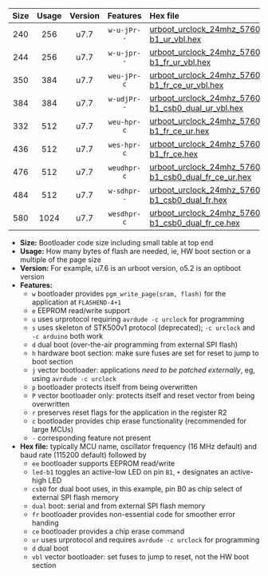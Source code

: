 |Size|Usage|Version|Features|Hex file|
|:-:|:-:|:-:|:-:|:--|
|240|256|u7.7|`w-u-jPr--`|[urboot_urclock_24mhz_57600bps_led-b1_ur_vbl.hex](https://raw.githubusercontent.com/stefanrueger/urboot.hex/main/boards/urclock/fcpu_24mhz/57600_bps/urboot_urclock_24mhz_57600bps_led-b1_ur_vbl.hex)|
|244|256|u7.7|`w-u-jpr--`|[urboot_urclock_24mhz_57600bps_led-b1_fr_ur_vbl.hex](https://raw.githubusercontent.com/stefanrueger/urboot.hex/main/boards/urclock/fcpu_24mhz/57600_bps/urboot_urclock_24mhz_57600bps_led-b1_fr_ur_vbl.hex)|
|350|384|u7.7|`weu-jPr-c`|[urboot_urclock_24mhz_57600bps_ee_led-b1_fr_ce_ur_vbl.hex](https://raw.githubusercontent.com/stefanrueger/urboot.hex/main/boards/urclock/fcpu_24mhz/57600_bps/urboot_urclock_24mhz_57600bps_ee_led-b1_fr_ce_ur_vbl.hex)|
|384|384|u7.7|`w-udjPr--`|[urboot_urclock_24mhz_57600bps_led-b1_csb0_dual_ur_vbl.hex](https://raw.githubusercontent.com/stefanrueger/urboot.hex/main/boards/urclock/fcpu_24mhz/57600_bps/urboot_urclock_24mhz_57600bps_led-b1_csb0_dual_ur_vbl.hex)|
|332|512|u7.7|`weu-hpr-c`|[urboot_urclock_24mhz_57600bps_ee_led-b1_fr_ce_ur.hex](https://raw.githubusercontent.com/stefanrueger/urboot.hex/main/boards/urclock/fcpu_24mhz/57600_bps/urboot_urclock_24mhz_57600bps_ee_led-b1_fr_ce_ur.hex)|
|436|512|u7.7|`wes-hpr-c`|[urboot_urclock_24mhz_57600bps_ee_led-b1_fr_ce.hex](https://raw.githubusercontent.com/stefanrueger/urboot.hex/main/boards/urclock/fcpu_24mhz/57600_bps/urboot_urclock_24mhz_57600bps_ee_led-b1_fr_ce.hex)|
|476|512|u7.7|`weudhpr-c`|[urboot_urclock_24mhz_57600bps_ee_led-b1_csb0_dual_fr_ce_ur.hex](https://raw.githubusercontent.com/stefanrueger/urboot.hex/main/boards/urclock/fcpu_24mhz/57600_bps/urboot_urclock_24mhz_57600bps_ee_led-b1_csb0_dual_fr_ce_ur.hex)|
|484|512|u7.7|`w-sdhpr--`|[urboot_urclock_24mhz_57600bps_led-b1_csb0_dual_fr.hex](https://raw.githubusercontent.com/stefanrueger/urboot.hex/main/boards/urclock/fcpu_24mhz/57600_bps/urboot_urclock_24mhz_57600bps_led-b1_csb0_dual_fr.hex)|
|580|1024|u7.7|`wesdhpr-c`|[urboot_urclock_24mhz_57600bps_ee_led-b1_csb0_dual_fr_ce.hex](https://raw.githubusercontent.com/stefanrueger/urboot.hex/main/boards/urclock/fcpu_24mhz/57600_bps/urboot_urclock_24mhz_57600bps_ee_led-b1_csb0_dual_fr_ce.hex)|

- **Size:** Bootloader code size including small table at top end
- **Usage:** How many bytes of flash are needed, ie, HW boot section or a multiple of the page size
- **Version:** For example, u7.6 is an urboot version, o5.2 is an optiboot version
- **Features:**
  + `w` bootloader provides `pgm_write_page(sram, flash)` for the application at `FLASHEND-4+1`
  + `e` EEPROM read/write support
  + `u` uses urprotocol requiring `avrdude -c urclock` for programming
  + `s` uses skeleton of STK500v1 protocol (deprecated); `-c urclock` and `-c arduino` both work
  + `d` dual boot (over-the-air programming from external SPI flash)
  + `h` hardware boot section: make sure fuses are set for reset to jump to boot section
  + `j` vector bootloader: applications *need to be patched externally*, eg, using `avrdude -c urclock`
  + `p` bootloader protects itself from being overwritten
  + `P` vector bootloader only: protects itself and reset vector from being overwritten
  + `r` preserves reset flags for the application in the register R2
  + `c` bootloader provides chip erase functionality (recommended for large MCUs)
  + `-` corresponding feature not present
- **Hex file:** typically MCU name, oscillator frequency (16 MHz default) and baud rate (115200 default) followed by
  + `ee` bootloader supports EEPROM read/write
  + `led-b1` toggles an active-low LED on pin `B1`, `+` designates an active-high LED
  + `csb0` for dual boot uses, in this example, pin B0 as chip select of external SPI flash memory
  + `dual` boot: serial and from external SPI flash memory
  + `fr` bootloader provides non-essential code for smoother error handing
  + `ce` bootloader provides a chip erase command
  + `ur` uses urprotocol and requires `avrdude -c urclock` for programming
  + `d` dual boot
  + `vbl` vector bootloader: set fuses to jump to reset, not the HW boot section
